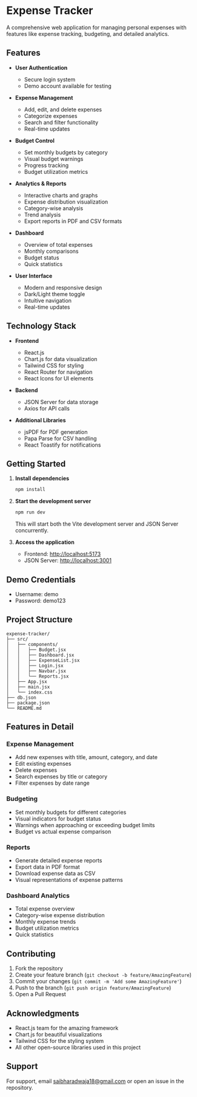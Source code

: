 # Expense Tracker

A comprehensive web application for managing personal expenses with features like expense tracking, budgeting, and detailed analytics.


## Features

- **User Authentication**
  - Secure login system
  - Demo account available for testing

- **Expense Management**
  - Add, edit, and delete expenses
  - Categorize expenses
  - Search and filter functionality
  - Real-time updates

- **Budget Control**
  - Set monthly budgets by category
  - Visual budget warnings
  - Progress tracking
  - Budget utilization metrics

- **Analytics & Reports**
  - Interactive charts and graphs
  - Expense distribution visualization
  - Category-wise analysis
  - Trend analysis
  - Export reports in PDF and CSV formats

- **Dashboard**
  - Overview of total expenses
  - Monthly comparisons
  - Budget status
  - Quick statistics

- **User Interface**
  - Modern and responsive design
  - Dark/Light theme toggle
  - Intuitive navigation
  - Real-time updates

## Technology Stack

- **Frontend**
  - React.js
  - Chart.js for data visualization
  - Tailwind CSS for styling
  - React Router for navigation
  - React Icons for UI elements

- **Backend**
  - JSON Server for data storage
  - Axios for API calls

- **Additional Libraries**
  - jsPDF for PDF generation
  - Papa Parse for CSV handling
  - React Toastify for notifications

## Getting Started

1. **Install dependencies**
   ```bash
   npm install
   ```

2. **Start the development server**
   ```bash
   npm run dev
   ```
   This will start both the Vite development server and JSON Server concurrently.

3. **Access the application**
   - Frontend: [http://localhost:5173](http://localhost:5173)
   - JSON Server: [http://localhost:3001](http://localhost:3001)

## Demo Credentials

- Username: demo
- Password: demo123

## Project Structure

```
expense-tracker/
├── src/
│   ├── components/
│   │   ├── Budget.jsx
│   │   ├── Dashboard.jsx
│   │   ├── ExpenseList.jsx
│   │   ├── Login.jsx
│   │   ├── Navbar.jsx
│   │   └── Reports.jsx
│   ├── App.jsx
│   ├── main.jsx
│   └── index.css
├── db.json
├── package.json
└── README.md
```

## Features in Detail

### Expense Management
- Add new expenses with title, amount, category, and date
- Edit existing expenses
- Delete expenses
- Search expenses by title or category
- Filter expenses by date range

### Budgeting
- Set monthly budgets for different categories
- Visual indicators for budget status
- Warnings when approaching or exceeding budget limits
- Budget vs actual expense comparison

### Reports
- Generate detailed expense reports
- Export data in PDF format
- Download expense data as CSV
- Visual representations of expense patterns

### Dashboard Analytics
- Total expense overview
- Category-wise expense distribution
- Monthly expense trends
- Budget utilization metrics
- Quick statistics

## Contributing

1. Fork the repository
2. Create your feature branch (`git checkout -b feature/AmazingFeature`)
3. Commit your changes (`git commit -m 'Add some AmazingFeature'`)
4. Push to the branch (`git push origin feature/AmazingFeature`)
5. Open a Pull Request


## Acknowledgments

- React.js team for the amazing framework
- Chart.js for beautiful visualizations
- Tailwind CSS for the styling system
- All other open-source libraries used in this project

## Support

For support, email saibharadwaja18@gmail.com or open an issue in the repository.